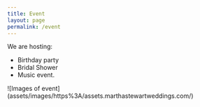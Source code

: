 ```yaml
---
title: Event
layout: page
permalink: /event
---
```


<div class="content-left" markdown="1">

We are hosting: 

- Birthday party
- Bridal Shower
- Music event.
</div>
<div class="img-right" markdown="1">
![Images of event](assets/images/https%3A/assets.marthastewartweddings.com/)
</div>
